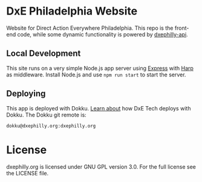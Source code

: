 DxE Philadelphia Website
========================
Website for Direct Action Everywhere Philadelphia. This repo is the front-end code, while some dynamic functionality is powered by [dxephilly-api](https://github.com/directactioneverywhere/dxephilly-api).

Local Development
-----------------
This site runs on a very simple Node.js app server using [Express](http://expressjs.com/) with [Harp](http://harpjs.com/) as middleware. Install Node.js and use `npm run start` to start the server.

Deploying
---------
This app is deployed with Dokku. [Learn about](https://github.com/directactioneverywhere/dxe-learn2dokku) how DxE Tech deploys with Dokku. The Dokku git remote is:

    dokku@dxephilly.org:dxephilly.org

License
=======
dxephilly.org is licensed under GNU GPL version 3.0. For the full license see the LICENSE file.
